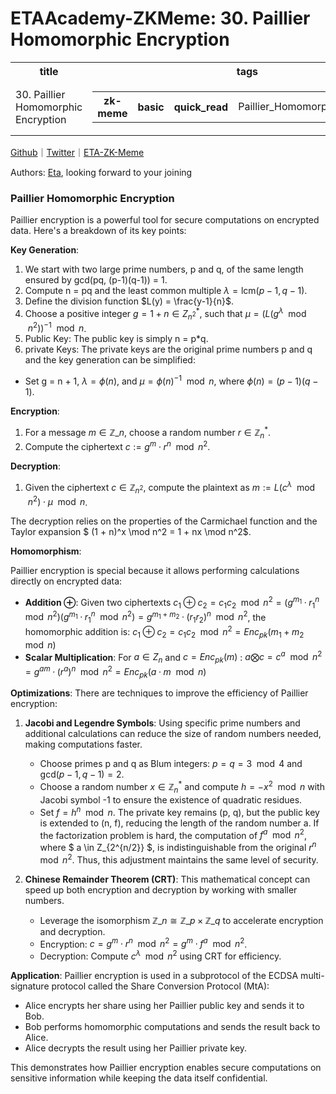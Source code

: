 # ETAAcademy-ZKMeme: 30. Paillier Homomorphic Encryption

<table>
  <tr>
    <th>title</th>
    <th>tags</th>
  </tr>
  <tr>
    <td>30. Paillier Homomorphic Encryption</td>
    <td>
      <table>
        <tr>
          <th>zk-meme</th>
          <th>basic</th>
          <th>quick_read</th>
          <td>Paillier_Homomorphic_Encryption</td>
        </tr>
      </table>
    </td>
  </tr>
</table>

[Github](https://github.com/ETAAcademy)｜[Twitter](https://twitter.com/ETAAcademy)｜[ETA-ZK-Meme](https://github.com/ETAAcademy/ETAAcademy-ZK-Meme)

Authors: [Eta](https://twitter.com/pwhattie), looking forward to your joining

### Paillier Homomorphic Encryption

Paillier encryption is a powerful tool for secure computations on encrypted data. Here's a breakdown of its key points:

**Key Generation**:

1. We start with two large prime numbers, p and q, of the same length ensured by gcd(pq, (p-1)(q-1)) = 1.
2. Compute n = pq and the least common multiple $\lambda = \text{lcm}(p-1, q-1)$.
3. Define the division function $L(y) = \frac{y-1}{n}$.
4. Choose a positive integer $g = 1 + n ∈ Z^*_{n^2}$, such that $\mu = (L(g^λ \mod n^2))^{-1} \mod n$.
5. Public Key: The public key is simply n = p\*q.
6. private Keys: The private keys are the original prime numbers p and q and the key generation can be simplified:

- Set g = n + 1, $\lambda = \phi(n)$, and $\mu = \phi(n)^{-1} \mod n$, where $\phi(n) = (p-1)(q-1)$.

**Encryption**:

1. For a message $m \in \mathbb{Z}\_n$, choose a random number $r \in \mathbb{Z}^*_n$.
2. Compute the ciphertext $c := g^m \cdot r^n \mod n^2$.

**Decryption**:

1. Given the ciphertext $c \in \mathbb{Z}_{n^2}$, compute the plaintext as $m := L(c^\lambda \mod n^2) \cdot \mu \mod n$.

The decryption relies on the properties of the Carmichael function and the Taylor expansion $ (1 + n)^x \mod n^2 = 1 + nx \mod n^2$.

**Homomorphism**:

Paillier encryption is special because it allows performing calculations directly on encrypted data:

- **Addition ⊕**:
  Given two ciphertexts
  $c_1 ⊕ c_2 = c_1c_2 \mod n^2 = (g^{m_1} · r^n_1 \mod n^2)(g^{m_1} · r^n_1 \mod n^2) = g^{m_1+m_2}·(r_1r_2)^n \mod n^2$, the homomorphic addition is:
  $c_1 ⊕ c_2 = c_1c_2 \mod n^2 = Enc_{pk}(m_1 + m_2 \mod n)$
- **Scalar Multiplication**:
  For $a \in Z_n$ and $c=Enc_{pk}(m)$ :
  $a ⨂ c = c^a \mod n^2 = g^{am}· (r^a)^n \mod n^2 = Enc_{pk}(a·m \mod n)$

**Optimizations**:
There are techniques to improve the efficiency of Paillier encryption:

1. **Jacobi and Legendre Symbols**: Using specific prime numbers and additional calculations can reduce the size of random numbers needed, making computations faster.

   - Choose primes p and q as Blum integers: $p = q = 3 \mod 4$ and $\text{gcd}(p-1, q-1) = 2$.
   - Choose a random number $x \in \mathbb{Z}^*_n$ and compute $h = -x^2 \mod n$ with Jacobi symbol -1 to ensure the existence of quadratic residues.
   - Set $f = h^n \mod n$. The private key remains (p, q), but the public key is extended to (n, f), reducing the length of the random number a. If the factorization problem is hard, the computation of $f^a \mod n^2$, where $ a \in Z_{2^{n/2}} $, is indistinguishable from the original $r^n \mod n^2$. Thus, this adjustment maintains the same level of security.

2. **Chinese Remainder Theorem (CRT)**: This mathematical concept can speed up both encryption and decryption by working with smaller numbers.
   - Leverage the isomorphism $\mathbb{Z}\_n \cong \mathbb{Z}\_p \times \mathbb{Z}\_q$ to accelerate encryption and decryption.
   - Encryption: $c = g^m \cdot r^n \mod n^2 = g^m \cdot f^a \mod n^2$.
   - Decryption: Compute $c^\lambda \mod n^2$ using CRT for efficiency.

**Application**:
Paillier encryption is used in a subprotocol of the ECDSA multi-signature protocol called the Share Conversion Protocol (MtA):

- Alice encrypts her share using her Paillier public key and sends it to Bob.
- Bob performs homomorphic computations and sends the result back to Alice.
- Alice decrypts the result using her Paillier private key.

This demonstrates how Paillier encryption enables secure computations on sensitive information while keeping the data itself confidential.
